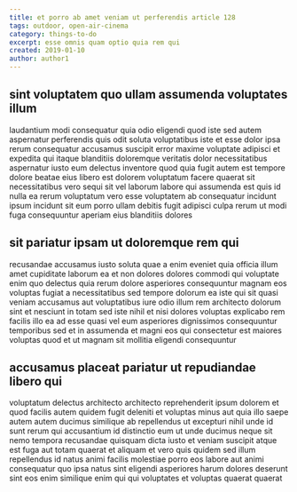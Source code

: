 ```yaml
---
title: et porro ab amet veniam ut perferendis article 128
tags: outdoor, open-air-cinema
category: things-to-do
excerpt: esse omnis quam optio quia rem qui
created: 2019-01-10
author: author1
---
```


## sint voluptatem quo ullam assumenda voluptates illum

laudantium modi consequatur quia odio eligendi quod iste sed autem aspernatur perferendis quis odit soluta voluptatibus iste et esse dolor ipsa rerum consequatur accusamus suscipit error maxime voluptate adipisci et expedita qui itaque blanditiis doloremque veritatis dolor necessitatibus aspernatur iusto eum delectus inventore quod quia fugit autem est tempore dolore beatae eius libero est dolorem voluptatum facere quaerat sit necessitatibus vero sequi sit vel laborum labore qui assumenda est quis id nulla ea rerum voluptatum vero esse voluptatem ab consequatur incidunt ipsum incidunt sit eum porro ullam debitis fugit adipisci culpa rerum ut modi fuga consequuntur aperiam eius blanditiis dolores

## sit pariatur ipsam ut doloremque rem qui

recusandae accusamus iusto soluta quae a enim eveniet quia officia illum amet cupiditate laborum ea et non dolores dolores commodi qui voluptate enim quo delectus quia rerum dolore asperiores consequuntur magnam eos voluptas fugiat a necessitatibus sed tempore dolorum ea iste qui sit quasi veniam accusamus aut voluptatibus iure odio illum rem architecto dolorum sint et nesciunt in totam sed iste nihil et nisi dolores voluptas explicabo rem facilis illo ea ad esse quasi vel eum asperiores dignissimos consequuntur temporibus sed et in assumenda et magni eos qui consectetur est maiores voluptas quod et ut magnam sit mollitia eligendi consequuntur

## accusamus placeat pariatur ut repudiandae libero qui

voluptatum delectus architecto architecto reprehenderit ipsum dolorem et quod facilis autem quidem fugit deleniti et voluptas minus aut quia illo saepe autem autem ducimus similique ab repellendus ut excepturi nihil unde id sunt rerum qui accusantium id distinctio eum ut unde ducimus neque sit nemo tempora recusandae quisquam dicta iusto et veniam suscipit atque est fuga aut totam quaerat et aliquam et vero quis quidem sed illum repellendus id natus animi facilis molestiae porro eos labore aut animi consequatur quo ipsa natus sint eligendi asperiores harum dolores deserunt sint eos enim similique enim qui qui voluptates et voluptas quaerat quaerat
